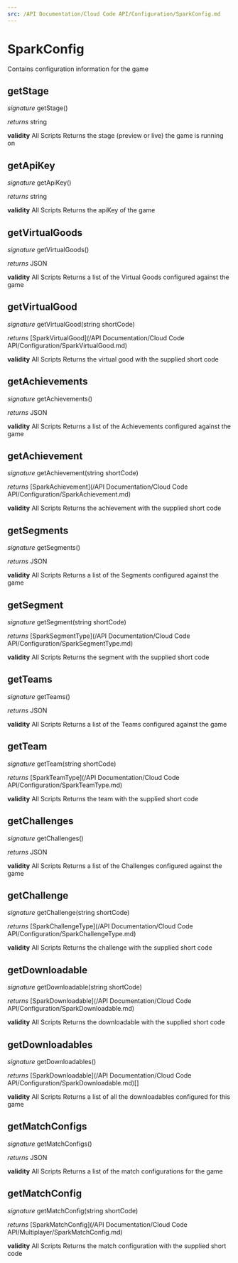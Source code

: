 ```yaml
---
src: /API Documentation/Cloud Code API/Configuration/SparkConfig.md
---
```


# SparkConfig

Contains configuration information for the game

## getStage
_signature_ getStage()</p>
_returns_ string</p>

<b>validity</b> All Scripts
Returns the stage (preview or live) the game is running on
## getApiKey
_signature_ getApiKey()</p>
_returns_ string</p>

<b>validity</b> All Scripts
Returns the apiKey of the game
## getVirtualGoods
_signature_ getVirtualGoods()</p>
_returns_ JSON</p>

<b>validity</b> All Scripts
Returns a list of the Virtual Goods configured against the game
## getVirtualGood
_signature_ getVirtualGood(string shortCode)</p>
_returns_ [SparkVirtualGood](/API Documentation/Cloud Code API/Configuration/SparkVirtualGood.md)</p>

<b>validity</b> All Scripts
Returns the virtual good with the supplied short code
## getAchievements
_signature_ getAchievements()</p>
_returns_ JSON</p>

<b>validity</b> All Scripts
Returns a list of the Achievements configured against the game
## getAchievement
_signature_ getAchievement(string shortCode)</p>
_returns_ [SparkAchievement](/API Documentation/Cloud Code API/Configuration/SparkAchievement.md)</p>

<b>validity</b> All Scripts
Returns the achievement with the supplied short code
## getSegments
_signature_ getSegments()</p>
_returns_ JSON</p>

<b>validity</b> All Scripts
Returns a list of the Segments configured against the game
## getSegment
_signature_ getSegment(string shortCode)</p>
_returns_ [SparkSegmentType](/API Documentation/Cloud Code API/Configuration/SparkSegmentType.md)</p>

<b>validity</b> All Scripts
Returns the segment with the supplied short code
## getTeams
_signature_ getTeams()</p>
_returns_ JSON</p>

<b>validity</b> All Scripts
Returns a list of the Teams configured against the game
## getTeam
_signature_ getTeam(string shortCode)</p>
_returns_ [SparkTeamType](/API Documentation/Cloud Code API/Configuration/SparkTeamType.md)</p>

<b>validity</b> All Scripts
Returns the team with the supplied short code
## getChallenges
_signature_ getChallenges()</p>
_returns_ JSON</p>

<b>validity</b> All Scripts
Returns a list of the Challenges configured against the game
## getChallenge
_signature_ getChallenge(string shortCode)</p>
_returns_ [SparkChallengeType](/API Documentation/Cloud Code API/Configuration/SparkChallengeType.md)</p>

<b>validity</b> All Scripts
Returns the challenge with the supplied short code
## getDownloadable
_signature_ getDownloadable(string shortCode)</p>
_returns_ [SparkDownloadable](/API Documentation/Cloud Code API/Configuration/SparkDownloadable.md)</p>

<b>validity</b> All Scripts
Returns the downloadable with the supplied short code
## getDownloadables
_signature_ getDownloadables()</p>
_returns_ [SparkDownloadable](/API Documentation/Cloud Code API/Configuration/SparkDownloadable.md)[]</p>

<b>validity</b> All Scripts
Returns a list of all the downloadables configured for this game
## getMatchConfigs
_signature_ getMatchConfigs()</p>
_returns_ JSON</p>

<b>validity</b> All Scripts
Returns a list of the match configurations for the game
## getMatchConfig
_signature_ getMatchConfig(string shortCode)</p>
_returns_ [SparkMatchConfig](/API Documentation/Cloud Code API/Multiplayer/SparkMatchConfig.md)</p>

<b>validity</b> All Scripts
Returns the match configuration with the supplied short code
